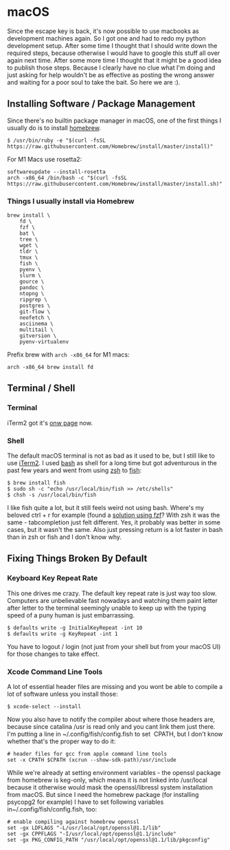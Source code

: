 # macOS

Since the escape key is back, it's now possible to use macbooks as development
machines again. So I got one and had to redo my python development setup. After
some time I thought that I should write down the required steps, because
otherwise I would have to google this stuff all over again next time. After
some more time I thought that it might be a good idea to publish those steps.
Because I clearly have no clue what I'm doing and just asking for help wouldn't
be as effective as posting the wrong answer and waiting for a poor soul to take
the bait. So here we are :).

## Installing Software / Package Management

Since there's no builtin package manager in macOS, one of the first things I
usually do is to install [homebrew](https://brew.sh).

```shell
$ /usr/bin/ruby -e "$(curl -fsSL https://raw.githubusercontent.com/Homebrew/install/master/install)"
```

For M1 Macs use rosetta2:
```shell
softwareupdate --install-rosetta
arch -x86_64 /bin/bash -c "$(curl -fsSL https://raw.githubusercontent.com/Homebrew/install/master/install.sh)"
```

### Things I usually install via Homebrew

```shell
brew install \
    fd \
    fzf \
    bat \
    tree \
    wget \
    tldr \
    tmux \
    fish \
    pyenv \
    slurm \
    gource \
    pandoc \
    ntopng \
    ripgrep \
    postgres \
    git-flow \
    neofetch \
    asciinema \
    multitail \
    gitversion \
    pyenv-virtualenv
```

Prefix brew with `arch -x86_64` for M1 macs:
```shell
arch -x86_64 brew install fd
```

## Terminal / Shell
### Terminal

iTerm2 got it's [onw page](iterm.md) now.

### Shell
The default macOS terminal is not as bad as it used to be, but I still like to
use [iTerm2](iterm.md). I
used [bash](https://www.gnu.org/software/bash/) as shell for a long time but
got adventurous in the past few years and went from
using [zsh](https://www.zsh.org/) to [fish](https://fishshell.com/):

```shell
$ brew install fish
$ sudo sh -c "echo /usr/local/bin/fish >> /etc/shells"
$ chsh -s /usr/local/bin/fish
```

I like fish quite a lot, but it still feels weird not using bash. Where's my
beloved ctrl + r for example (found a [solution using
fzf](https://github.com/junegunn/fzf#key-bindings-for-command-line)?  With zsh
it was the same - tabcompletion just felt different. Yes, it probably was
better in some cases, but it wasn't the same. Also just pressing return is a
lot faster in bash than in zsh or fish and I don't know why.

## Fixing Things Broken By Default

### Keyboard Key Repeat Rate

This one drives me crazy. The default key repeat rate is just way too slow.
Computers are unbelievable fast nowadays and watching them paint letter after
letter to the terminal seemingly unable to keep up with the typing speed of a
puny human is just embarrassing.

```shell
$ defaults write -g InitialKeyRepeat -int 10
$ defaults write -g KeyRepeat -int 1
```

You have to logout / login (not just from your shell but from your macOS UI)
for those changes to take effect.

### Xcode Command Line Tools

A lot of essential header files are missing and you wont be able to compile a
lot of software unless you install those:

```shell
$ xcode-select --install
```

Now you also have to notify the compiler about where those headers are, because
since catalina /usr is read only and you cant link them just there. I'm putting
a line in ~/.config/fish/config.fish to set  CPATH, but I don't know whether
that's the proper way to do it:

```shell
# header files for gcc from apple command line tools
set -x CPATH $CPATH (xcrun --show-sdk-path)/usr/include
```

While we're already at setting environment variables - the openssl package from
homebrew is keg-only, which means it is not linked into /usr/local because it
otherwise would mask the openssl/libressl system installation from macOS. But
since I need the homebrew package (for installing psycopg2 for example) I have
to set following variables in~/.config/fish/config.fish, too:

```shell
# enable compiling against homebrew openssl
set -gx LDFLAGS "-L/usr/local/opt/openssl@1.1/lib"
set -gx CPPFLAGS "-I/usr/local/opt/openssl@1.1/include"
set -gx PKG_CONFIG_PATH "/usr/local/opt/openssl@1.1/lib/pkgconfig"
```
